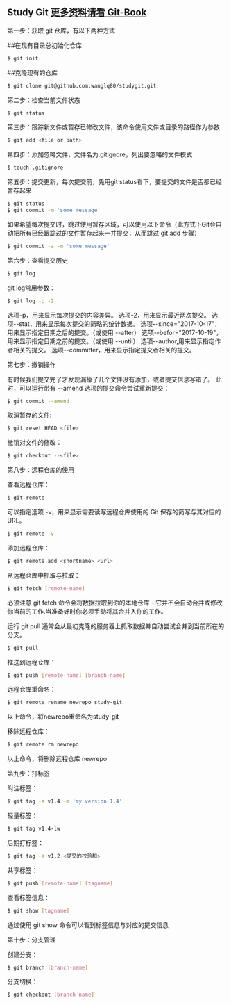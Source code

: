 ## Study Git [更多资料请看 Git-Book](https://git-scm.com/book/zh/v2/)

第一步：获取 git 仓库，有以下两种方式

##在现有目录总初始化仓库

```bash
$ git init
```

##克隆现有的仓库

```bash
$ git clone git@github.com:wanglq80/studygit.git
```

第二步：检查当前文件状态

```bash
$ git status
```

第三步：跟踪新文件或暂存已修改文件，该命令使用文件或目录的路径作为参数

```bash
$ git add <file or path>
```

第四步：添加忽略文件，文件名为.gitignore，列出要忽略的文件模式

```bash
$ touch .gitignore
```

第五步：提交更新，每次提交前，先用git status看下，要提交的文件是否都已经暂存起来

```bash
$ git status
$ git commit -m 'some message'
```

如果希望每次提交时，跳过使用暂存区域，可以使用以下命令（此方式下Git会自动把所有已经跟踪过的文件暂存起来一并提交，从而跳过 git add 步骤）

```bash
$ git commit -a -m 'some message'
```

第六步：查看提交历史

```bash
$ git log
```

git log常用参数：

```bash
$ git log -p -2
```

选项-p，用来显示每次提交的内容差异。
选项-2，用来显示最近两次提交。
选项--stat，用来显示每次提交的简略的统计数据。
选项--since="2017-10-17"，用来显示指定日期之后的提交。（或使用 --after）
选项--befor="2017-10-19"，用来显示指定日期之前的提交。（或使用 --until）
选项--author,用来显示指定作者相关的提交。
选项--committer，用来显示指定提交者相关的提交。

第七步：撤销操作

有时候我们提交完了才发现漏掉了几个文件没有添加，或者提交信息写错了。 此时，可以运行带有 --amend 选项的提交命令尝试重新提交：

```bash
$ git commit --amend
```

取消暂存的文件:

```bash
$ git reset HEAD <file>
```

撤销对文件的修改：

```bash
$ git checkout --<file>
```

第八步：远程仓库的使用

查看远程仓库：

```bash
$ git remote
```

可以指定选项 -v，用来显示需要读写远程仓库使用的 Git 保存的简写与其对应的 URL。

```bash
$ git remote -v
```


添加远程仓库：

```bash
$ git remote add <shortname> <url>
```

从远程仓库中抓取与拉取：

```bash
$ git fetch [remote-name]
```

必须注意 git fetch 命令会将数据拉取到你的本地仓库 - 它并不会自动合并或修改你当前的工作.当准备好时你必须手动将其合并入你的工作。

运行 git pull 通常会从最初克隆的服务器上抓取数据并自动尝试合并到当前所在的分支。

```bash
$ git pull
```

推送到远程仓库：

```bash
$ git push [remote-name] [branch-name]
```

远程仓库重命名：

```bash
$ git remote rename newrepo study-git
```
以上命令，将newrepo重命名为study-git

移除远程仓库：

```bash
$ git remote rm newrepo
```
以上命令，将删除远程仓库 newrepo

第九步：打标签

附注标签：

```bash
$ git tag -a v1.4 -m 'my version 1.4'
```

轻量标签：

```bash
$ git tag v1.4-lw
```

后期打标签：

```bash
$ git tag -a v1.2 <提交的校验和>
```

共享标签：

```bash
$ git push [remote-name] [tagname]
```

查看标签信息：

```bash
$ git show [tagname]
```

通过使用 git show 命令可以看到标签信息与对应的提交信息

第十步：分支管理

创建分支：

```bash
$ git branch [branch-name]
```

分支切换：

```bash
$ git checkout [branch-name]
```


